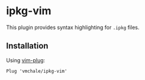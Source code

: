 # ipkg-vim

This plugin provides syntax highlighting for `.ipkg` files.

## Installation

Using [vim-plug](https://github.com/junegunn/vim-plug):

```vim
Plug 'vmchale/ipkg-vim'
```
